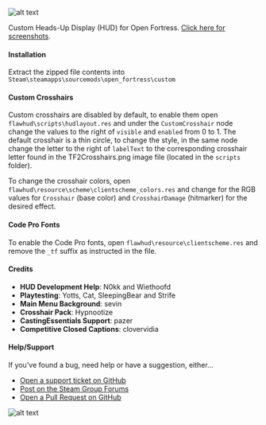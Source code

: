 ![alt text](https://gamebanana.com/guis/embeddables/35514?type=large_minimal)

Custom Heads-Up Display (HUD) for Open Fortress. [Click here for screenshots](https://imgur.com/a/UyGCSrb).

#### Installation
Extract the zipped file contents into `Steam\steamapps\sourcemods\open_fortress\custom`

#### Custom Crosshairs
Custom crosshairs are disabled by default, to enable them open `flawhud\scripts\hudlayout.res` and under the `CustomCrosshair` node change the values to the right of `visible` and `enabled` from 0 to 1. The default crosshair is a thin circle, to change the style, in the same node change the letter to the right of `labelText` to the corresponding crosshair letter found in the TF2Crosshairs.png image file (located in the `scripts` folder).

To change the crosshair colors, open `flawhud\resource\scheme\clientscheme_colors.res` and change for the RGB values for `Crosshair` (base color) and `CrosshairDamage` (hitmarker) for the desired effect.

#### Code Pro Fonts
To enable the Code Pro fonts, open `flawhud\resource\clientscheme.res` and remove the `_tf` suffix as instructed in the file.

#### Credits
* **HUD Development Help**: N0kk and Wiethoofd
* **Playtesting**: Yotts, Cat, SleepingBear and Strife
* **Main Menu Background**: sevin
* **Crosshair Pack**: Hypnootize
* **CastingEssentials Support**: pazer
* **Competitive Closed Captions**: clovervidia

#### Help/Support
If you've found a bug, need help or have a suggestion, either...
* [Open a support ticket on GitHub](https://github.com/CriticalFlaw/FlawHUD/issues/new)
* [Post on the Steam Group Forums](https://steamcommunity.com/groups/FlawHUD/discussions)
* [Open a Pull Request on GitHub](https://github.com/CriticalFlaw/FlawHUD/pulls)

![alt text](https://forthebadge.com/images/badges/designed-in-etch-a-sketch.svg)
